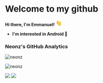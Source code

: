 # Welcome to my github
<h4>Hi there, I'm Emmanuel! <img src="https://raw.githubusercontent.com/ABSphreak/ABSphreak/master/gifs/Hi.gif" width="20px" height="20px">

- I'm interested in Android 📱</h4>

### Neonz's GitHub Analytics
![neonz](https://github-readme-stats-eight-theta.vercel.app/api?username=neonzgamingyt&show_icons=true&theme=nightowl&include_all_commits=true&count_private=true)

![neonz](https://github-readme-stats-eight-theta.vercel.app/api/top-langs/?username=neonzgamingyt&layout=compact&langs_count=8&theme=nightowl)

<p align="left">
 <img src="https://komarev.com/ghpvc/?username=neonzgamingyt&style=flat-square"/>
 <img src="https://img.shields.io/badge/dynamic/json?logo=github&label=GitHub+Followers&labelColor=282c34&color=181717&query=%24.data.totalSubs&url=https%3A%2F%2Fapi.spencerwoo.com%2Fsubstats%2F%3Fsource%3Dgithub%26queryKey%3Dneonzgamingyt&longCache=true"/>
</p>
